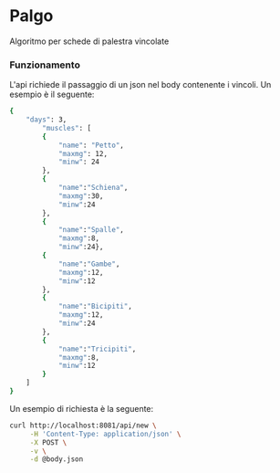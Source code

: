 # Palgo

Algoritmo per schede di palestra vincolate

### Funzionamento

L'api richiede il passaggio di un json nel body contenente i vincoli.
Un esempio è il seguente:

```bash
{
    "days": 3,
        "muscles": [
        {
            "name": "Petto",
            "maxmg": 12,
            "minw": 24
        },
        {
            "name":"Schiena",
            "maxmg":30,
            "minw":24
        },
        {
            "name":"Spalle",
            "maxmg":8,
            "minw":24},
        {
            "name":"Gambe",
            "maxmg":12,
            "minw":12
        },
        {
            "name":"Bicipiti",
            "maxmg":12,
            "minw":24
        },
        {
            "name":"Tricipiti",
            "maxmg":8,
            "minw":12
        }
    ]
}
```

Un esempio di richiesta è la seguente:

```bash
curl http://localhost:8081/api/new \
     -H 'Content-Type: application/json' \
     -X POST \
     -v \
     -d @body.json
```
